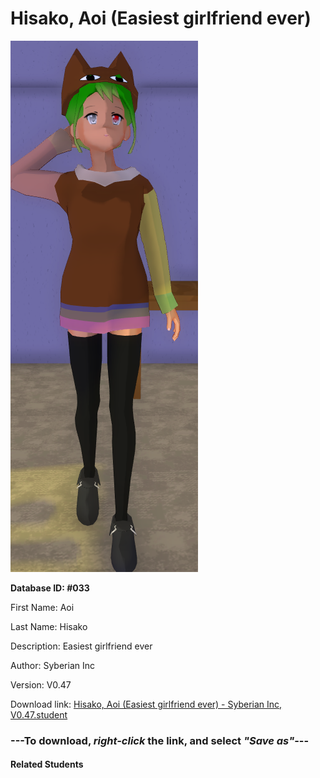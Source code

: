 # Hisako, Aoi (Easiest girlfriend ever)

<img src="Files/Hisako, Aoi (Easiest girlfriend ever).png" title="Hisako, Aoi (Easiest girlfriend ever) - Syberian Inc, V0.47">

**Database ID: #033**

First Name: Aoi

Last Name: Hisako

Description: Easiest girlfriend ever

Author: Syberian Inc

Version: V0.47

Download link: <a href="https://raw.githubusercontent.com/Arbiter1223/Daigaku-Gurashi-Custom-Students/master/Students/Files/Hisako%2C%20Aoi%20(Easiest%20girlfriend%20ever)%20-%20Syberian%20Inc%2C%20V0.47.student">Hisako, Aoi (Easiest girlfriend ever) - Syberian Inc, V0.47.student</a>

### ---**To download, _right-click_ the link, and select _"Save as"_**---

#### Related Students

